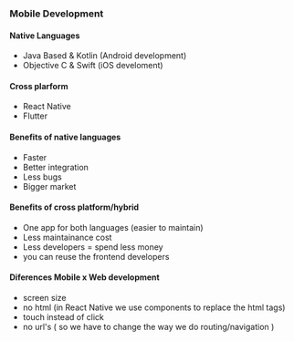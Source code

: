 ### Mobile Development

#### Native Languages

- Java Based & Kotlin (Android development)
- Objective C & Swift (iOS develoment)

#### Cross plarform

- React Native
- Flutter

#### Benefits of native languages

- Faster
- Better integration
- Less bugs
- Bigger market

#### Benefits of cross platform/hybrid

- One app for both languages (easier to maintain)
- Less maintainance cost
- Less developers = spend less money
- you can reuse the frontend developers

#### Diferences Mobile x Web development

- screen size
- no html (in React Native we use components to replace the html tags)
- touch instead of click
- no url's ( so we have to change the way we do routing/navigation )
